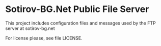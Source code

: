 # Sotirov-BG.Net Public File Server

This project includes configuration files and messages used by the FTP
server at sotirov-bg.net

For license please, see file LICENSE.

